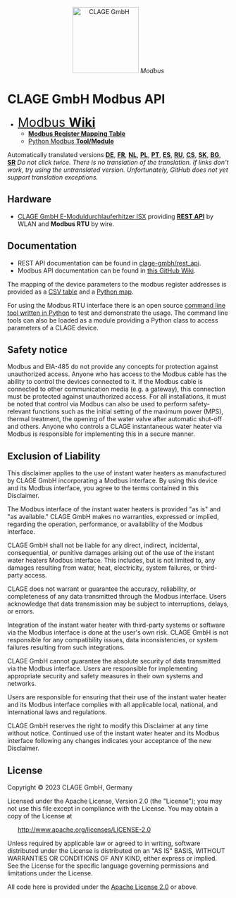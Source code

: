 <p align="center"><img src="https://www.clage.com/assets/gfx/logo.svg" alt="CLAGE GmbH" width="150"> <i>Modbus</i></p>

# CLAGE GmbH Modbus API

* <span style="font-size:2em;">[Modbus **Wiki**](../../wiki)</span>
  * [**Modbus Register Mapping Table**](src/clage_modbus_tab.csv)
  * [Python Modbus **Tool/Module**](../../wiki/clage_modbus.py)

Automatically translated versions <span class="notranslate" translate="no">[**DE**](https://github-com.translate.goog/clage-gmbh/clage_modbus?_x_tr_sl=auto&_x_tr_tl=de&_x_tr_hl=de-DE&_x_tr_pto=wapp), [**FR**](https://github-com.translate.goog/clage-gmbh/clage_modbus?_x_tr_sl=auto&_x_tr_tl=fr&_x_tr_hl=fr-FR&_x_tr_pto=wapp), [**NL**](https://github-com.translate.goog/clage-gmbh/clage_modbus?_x_tr_sl=auto&_x_tr_tl=nl&_x_tr_hl=nl-NL&_x_tr_pto=wapp), [**PL**](https://github-com.translate.goog/clage-gmbh/clage_modbus?_x_tr_sl=auto&_x_tr_tl=pl&_x_tr_hl=pl-PL&_x_tr_pto=wapp), [**PT**](https://github-com.translate.goog/clage-gmbh/clage_modbus?_x_tr_sl=auto&_x_tr_tl=pt&_x_tr_hl=pt-PT&_x_tr_pto=wapp), [**ES**](https://github-com.translate.goog/clage-gmbh/clage_modbus?_x_tr_sl=auto&_x_tr_tl=es&_x_tr_hl=es-ES&_x_tr_pto=wapp), [**RU**](https://github-com.translate.goog/clage-gmbh/clage_modbus?_x_tr_sl=auto&_x_tr_tl=ru&_x_tr_hl=ru-RU&_x_tr_pto=wapp), [**CS**](https://github-com.translate.goog/clage-gmbh/clage_modbus?_x_tr_sl=auto&_x_tr_tl=cs&_x_tr_hl=cs-CS&_x_tr_pto=wapp), [**SK**](https://github-com.translate.goog/clage-gmbh/clage_modbus?_x_tr_sl=auto&_x_tr_tl=sk&_x_tr_hl=sk-SK&_x_tr_pto=wapp), [**BG**](https://github-com.translate.goog/clage-gmbh/clage_modbus?_x_tr_sl=auto&_x_tr_tl=bg&_x_tr_hl=bg-BG&_x_tr_pto=wapp), [**SR**](https://github-com.translate.goog/clage-gmbh/clage_modbus?_x_tr_sl=auto&_x_tr_tl=sr&_x_tr_hl=sr-SR&_x_tr_pto=wapp)</span> *Do not click twice. There is no translation of the translation. If links don't work, try using the untranslated version. Unfortunately, GitHub does not yet support translation exceptions.*

## Hardware

* [CLAGE GmbH E-Moduldurchlauferhitzer ISX](https://www.clage.com/de/produkte/e-moduldurchlauferhitzer/isx) providing [**REST API**](https://github.com/clage-gmbh/rest_api) by WLAN and **Modbus RTU** by wire.

## Documentation

* REST API documentation can be found in [clage-gmbh/rest_api](https://github.com/clage-gmbh/rest_api).
* Modbus API documentation can be found in [this GitHub Wiki](../../wiki).

The mapping of the device parameters to the modbus register addresses is provided as a [CSV table](src/clage_modbus_mapping.csv) and a [Python map](src/clage_modbus_mapping.py).

For using the Modbus RTU interface there is an open source [command line tool written in Python](src/clage_modbus.py) to test and demonstrate the usage.
The command line tools can also be loaded as a module providing a Python class to access parameters of a CLAGE device.

## Safety notice

Modbus and EIA-485 do not provide any concepts for protection against unauthorized access.
Anyone who has access to the Modbus cable has the ability to control the devices connected to it.
If the Modbus cable is connected to other communication media (e.g. a gateway), this connection must be protected against unauthorized access.
For all installations, it must be noted that control via Modbus can also be used to perform safety-relevant functions such as the initial setting of the maximum power (MPS), thermal treatment, the opening of the water valve after automatic shut-off and others.
Anyone who controls a CLAGE instantaneous water heater via Modbus is responsible for implementing this in a secure manner.

## Exclusion of Liability

This disclaimer applies to the use of instant water heaters as manufactured by CLAGE GmbH incorporating a Modbus interface.
By using this device and its Modbus interface, you agree to the terms contained in this Disclaimer.

The Modbus interface of the instant water heaters is provided "as is" and "as available."
CLAGE GmbH makes no warranties, expressed or implied, regarding the operation, performance, or availability of the Modbus interface.

CLAGE GmbH shall not be liable for any direct, indirect, incidental, consequential, or punitive damages arising out of the use of the instant water heaters Modbus interface.
This includes, but is not limited to, any damages resulting from water, heat, electricity, system failures, or third-party access.

CLAGE does not warrant or guarantee the accuracy, reliability, or completeness of any data transmitted through the Modbus interface.
Users acknowledge that data transmission may be subject to interruptions, delays, or errors.

Integration of the instant water heater with third-party systems or software via the Modbus interface is done at the user's own risk.
CLAGE GmbH is not responsible for any compatibility issues, data inconsistencies, or system failures resulting from such integrations.

CLAGE GmbH cannot guarantee the absolute security of data transmitted via the Modbus interface.
Users are responsible for implementing appropriate security and safety measures in their own systems and networks.

Users are responsible for ensuring that their use of the instant water heater and its Modbus interface complies with all applicable local, national, and international laws and regulations.

CLAGE GmbH reserves the right to modify this Disclaimer at any time without notice.
Continued use of the instant water heater and its Modbus interface following any changes indicates your acceptance of the new Disclaimer.

## License

Copyright © 2023 CLAGE GmbH, Germany

Licensed under the Apache License, Version 2.0 (the "License");
you may not use this file except in compliance with the License.
You may obtain a copy of the License at

&nbsp;&nbsp;&nbsp;&nbsp;&nbsp;&nbsp;<http://www.apache.org/licenses/LICENSE-2.0>

Unless required by applicable law or agreed to in writing, software
distributed under the License is distributed on an "AS IS" BASIS,
WITHOUT WARRANTIES OR CONDITIONS OF ANY KIND, either express or implied.
See the License for the specific language governing permissions and
limitations under the License.

All code here is provided under the [Apache License 2.0](https://fossa.com/blog/open-source-licenses-101-apache-license-2-0/) or above.
